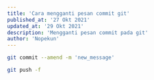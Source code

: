 ```yaml
---
title: 'Cara mengganti pesan commit git'
published_at: '27 Okt 2021'
updated_at: '29 Okt 2021'
description: 'Mengganti pesan commit pada git'
author: 'Nopekun'
---
```


```bash
git commit --amend -m 'new_message'

git push -f
```